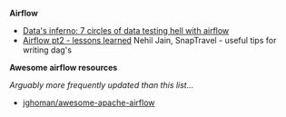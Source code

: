 **Airflow**

* [Data's inferno: 7 circles of data testing hell with airflow](https://medium.com/wbaa/datas-inferno-7-circles-of-data-testing-hell-with-airflow-cef4adff58d8)
* [Airflow pt2 - lessons learned](https://medium.com/snaptravel/airflow-part-2-lessons-learned-793fa3c0841e) Nehil Jain, SnapTravel - useful tips for writing dag's

**Awesome airflow resources**

*Arguably more frequently updated than this list...*
* [jghoman/awesome-apache-airflow](https://github.com/jghoman/awesome-apache-airflow)
